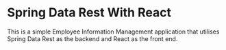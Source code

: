 # Spring Data Rest With React

This is a simple Employee Information Management application that utilises Spring Data Rest as the backend and React as the front end.

